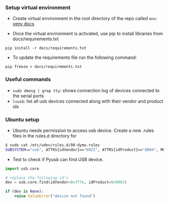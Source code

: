 ### Setup virtual environment

- Create virtual environment in the root directory of the repo called `env`: [venv docs](https://docs.python.org/3/library/venv.html)

- Once the virtual environment is activated, use pip to install libraries from docs/requirements.txt

`pip install -r docs/requirements.txt`

- To update the requirements file run the following command:

`pip freeze > docs/requirements.txt`

### Useful commands

- `sudo dmesg | grep tty`: shows connection log of devices connected to the serial ports
- `lsusb`: list all usb devices connected along with their vendor and product ids

### Ubuntu setup

- Ubuntu needs permission to access usb device. Create a new .rules files in the rules.d directory for 

```bash
$ sudo cat /etc/udev/rules.d/98-dymo.rules
SUBSYSTEM=="usb", ATTRS{idVendor}=="0922", ATTRS{idProduct}=="8004", MODE="666"
```

- Test to check if Pyusb can find USB device.

```python
import usb.core

# replace the following id's
dev = usb.core.find(idVendor=0xfffe, idProduct=0x0001)

if (dev is None):
    raise ValueError("device not found")
```
